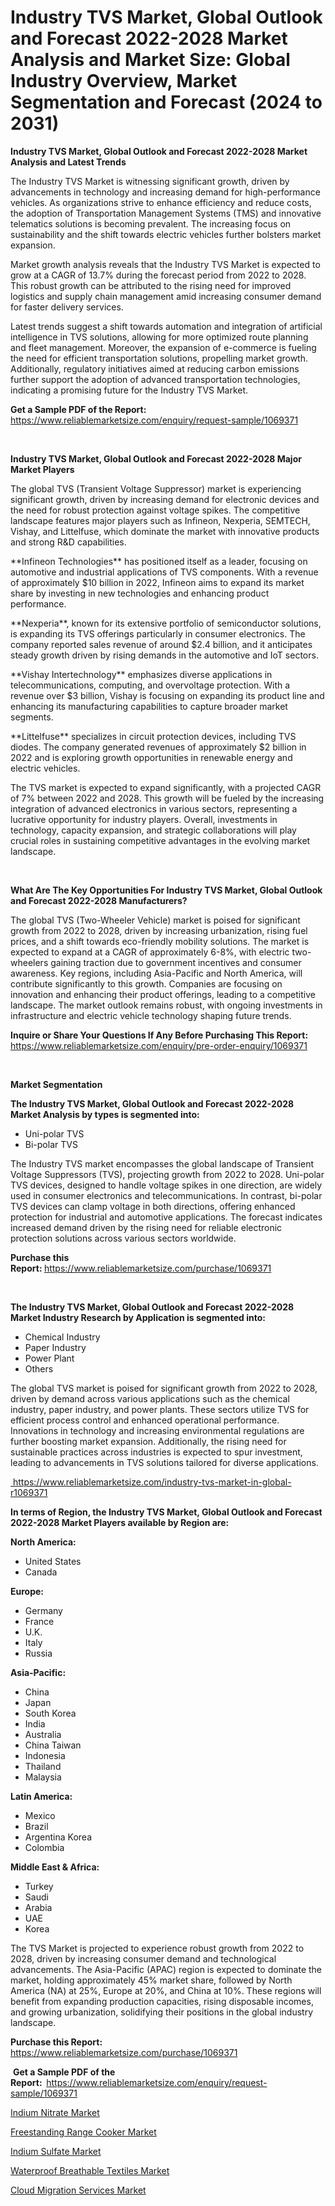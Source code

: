 <p><h1>Industry TVS Market, Global Outlook and Forecast 2022-2028 Market Analysis and Market Size: Global Industry Overview, Market Segmentation and Forecast (2024 to 2031)</h1></p><p><strong>Industry TVS Market, Global Outlook and Forecast 2022-2028 Market Analysis and Latest Trends</strong></p>
<p><p>The Industry TVS Market is witnessing significant growth, driven by advancements in technology and increasing demand for high-performance vehicles. As organizations strive to enhance efficiency and reduce costs, the adoption of Transportation Management Systems (TMS) and innovative telematics solutions is becoming prevalent. The increasing focus on sustainability and the shift towards electric vehicles further bolsters market expansion.</p><p>Market growth analysis reveals that the Industry TVS Market is expected to grow at a CAGR of 13.7% during the forecast period from 2022 to 2028. This robust growth can be attributed to the rising need for improved logistics and supply chain management amid increasing consumer demand for faster delivery services.</p><p>Latest trends suggest a shift towards automation and integration of artificial intelligence in TVS solutions, allowing for more optimized route planning and fleet management. Moreover, the expansion of e-commerce is fueling the need for efficient transportation solutions, propelling market growth. Additionally, regulatory initiatives aimed at reducing carbon emissions further support the adoption of advanced transportation technologies, indicating a promising future for the Industry TVS Market.</p></p>
<p><strong>Get a Sample PDF of the Report:&nbsp;</strong> <a href="https://www.reliablemarketsize.com/enquiry/request-sample/1069371">https://www.reliablemarketsize.com/enquiry/request-sample/1069371</a></p>
<p>&nbsp;</p>
<p><strong>Industry TVS Market, Global Outlook and Forecast 2022-2028 Major Market Players</strong></p>
<p><p>The global TVS (Transient Voltage Suppressor) market is experiencing significant growth, driven by increasing demand for electronic devices and the need for robust protection against voltage spikes. The competitive landscape features major players such as Infineon, Nexperia, SEMTECH, Vishay, and Littelfuse, which dominate the market with innovative products and strong R&D capabilities.</p><p>**Infineon Technologies** has positioned itself as a leader, focusing on automotive and industrial applications of TVS components. With a revenue of approximately $10 billion in 2022, Infineon aims to expand its market share by investing in new technologies and enhancing product performance.</p><p>**Nexperia**, known for its extensive portfolio of semiconductor solutions, is expanding its TVS offerings particularly in consumer electronics. The company reported sales revenue of around $2.4 billion, and it anticipates steady growth driven by rising demands in the automotive and IoT sectors.</p><p>**Vishay Intertechnology** emphasizes diverse applications in telecommunications, computing, and overvoltage protection. With a revenue over $3 billion, Vishay is focusing on expanding its product line and enhancing its manufacturing capabilities to capture broader market segments.</p><p>**Littelfuse** specializes in circuit protection devices, including TVS diodes. The company generated revenues of approximately $2 billion in 2022 and is exploring growth opportunities in renewable energy and electric vehicles.</p><p>The TVS market is expected to expand significantly, with a projected CAGR of 7% between 2022 and 2028. This growth will be fueled by the increasing integration of advanced electronics in various sectors, representing a lucrative opportunity for industry players. Overall, investments in technology, capacity expansion, and strategic collaborations will play crucial roles in sustaining competitive advantages in the evolving market landscape.</p></p>
<p>&nbsp;</p>
<p><strong>What Are The Key Opportunities For Industry TVS Market, Global Outlook and Forecast 2022-2028 Manufacturers?</strong></p>
<p><p>The global TVS (Two-Wheeler Vehicle) market is poised for significant growth from 2022 to 2028, driven by increasing urbanization, rising fuel prices, and a shift towards eco-friendly mobility solutions. The market is expected to expand at a CAGR of approximately 6-8%, with electric two-wheelers gaining traction due to government incentives and consumer awareness. Key regions, including Asia-Pacific and North America, will contribute significantly to this growth. Companies are focusing on innovation and enhancing their product offerings, leading to a competitive landscape. The market outlook remains robust, with ongoing investments in infrastructure and electric vehicle technology shaping future trends.</p></p>
<p><strong>Inquire or Share Your Questions If Any Before Purchasing This Report:</strong> <a href="https://www.reliablemarketsize.com/enquiry/pre-order-enquiry/1069371">https://www.reliablemarketsize.com/enquiry/pre-order-enquiry/1069371</a></p>
<p>&nbsp;</p>
<p><strong>Market Segmentation</strong></p>
<p><strong>The Industry TVS Market, Global Outlook and Forecast 2022-2028 Market Analysis by types is segmented into:</strong></p>
<p><ul><li>Uni-polar TVS</li><li>Bi-polar TVS</li></ul></p>
<p><p>The Industry TVS market encompasses the global landscape of Transient Voltage Suppressors (TVS), projecting growth from 2022 to 2028. Uni-polar TVS devices, designed to handle voltage spikes in one direction, are widely used in consumer electronics and telecommunications. In contrast, bi-polar TVS devices can clamp voltage in both directions, offering enhanced protection for industrial and automotive applications. The forecast indicates increased demand driven by the rising need for reliable electronic protection solutions across various sectors worldwide.</p></p>
<p><strong>Purchase this Report:&nbsp;</strong><a href="https://www.reliablemarketsize.com/purchase/1069371">https://www.reliablemarketsize.com/purchase/1069371</a></p>
<p>&nbsp;</p>
<p><strong>The Industry TVS Market, Global Outlook and Forecast 2022-2028 Market Industry Research by Application is segmented into:</strong></p>
<p><ul><li>Chemical Industry</li><li>Paper Industry</li><li>Power Plant</li><li>Others</li></ul></p>
<p><p>The global TVS market is poised for significant growth from 2022 to 2028, driven by demand across various applications such as the chemical industry, paper industry, and power plants. These sectors utilize TVS for efficient process control and enhanced operational performance. Innovations in technology and increasing environmental regulations are further boosting market expansion. Additionally, the rising need for sustainable practices across industries is expected to spur investment, leading to advancements in TVS solutions tailored for diverse applications.</p></p>
<p><a href="https://www.reliablemarketsize.com/industry-tvs-market-in-global-r1069371">&nbsp;https://www.reliablemarketsize.com/industry-tvs-market-in-global-r1069371</a></p>
<p><strong>In terms of Region, the Industry TVS Market, Global Outlook and Forecast 2022-2028 Market Players available by Region are:</strong></p>
<p>
    <p> <strong> North America: </strong>
        <ul>
            <li>United States</li>
            <li>Canada</li>
        </ul>
        </p> 
    <p> <strong> Europe: </strong>
        <ul>
            <li>Germany</li>
            <li>France</li>
            <li>U.K.</li>
            <li>Italy</li>
            <li>Russia</li>
        </ul>
        </p> 
    <p> <strong> Asia-Pacific: </strong>
        <ul>
            <li>China</li>
            <li>Japan</li>
            <li>South Korea</li>
            <li>India</li>
            <li>Australia</li>
            <li>China Taiwan</li>
            <li>Indonesia</li>
            <li>Thailand</li>
            <li>Malaysia</li>
        </ul>
        </p> 
    <p> <strong> Latin America: </strong>
        <ul>
            <li>Mexico</li>
            <li>Brazil</li>
            <li>Argentina Korea</li>
            <li>Colombia</li>
        </ul>
        </p> 
    <p> <strong> Middle East & Africa: </strong>
        <ul>
            <li>Turkey</li>
            <li>Saudi</li>
            <li>Arabia</li>
            <li>UAE</li>
            <li>Korea</li>
        </ul>
    </p>
    </p>
<p><p>The TVS Market is projected to experience robust growth from 2022 to 2028, driven by increasing consumer demand and technological advancements. The Asia-Pacific (APAC) region is expected to dominate the market, holding approximately 45% market share, followed by North America (NA) at 25%, Europe at 20%, and China at 10%. These regions will benefit from expanding production capacities, rising disposable incomes, and growing urbanization, solidifying their positions in the global industry landscape.</p></p>
<p><strong>Purchase this Report: </strong><a href="https://www.reliablemarketsize.com/purchase/1069371">https://www.reliablemarketsize.com/purchase/1069371</a></p>
<p>&nbsp;<strong>Get a Sample PDF of the Report:&nbsp;&nbsp;</strong><a href="https://www.reliablemarketsize.com/enquiry/request-sample/1069371">https://www.reliablemarketsize.com/enquiry/request-sample/1069371</a></p>
<p><strong></strong></p>
<p><p><a href="https://issuu.com/reportprime-2/docs/indium-nitrate-market-size-2030.ppt_0d8a048ce955bf">Indium Nitrate Market</a></p><p><a href="https://medium.com/@lavernacole75/the-freestanding-range-cooker-market-report-analyzes-important-operational-and-performance-data-69f69fb557a4">Freestanding Range Cooker Market</a></p><p><a href="https://issuu.com/reportprime-2/docs/indium-sulfate-market-size-2030.ppt_8febf874a9d463">Indium Sulfate Market</a></p><p><a href="https://www.linkedin.com/pulse/waterproof-breathable-textiles-market-outlook-complete-industry-rxvaf?trackingId=%2FW7Z5XNxRpOyhlpmnIpXYg%3D%3D">Waterproof Breathable Textiles Market</a></p><p><a href="https://www.linkedin.com/pulse/cloud-migration-services-market-size-growth-trends-industry-analysis-y2wqe?trackingId=%2FP1ClfC0TRuONl19lwrw5A%3D%3D">Cloud Migration Services Market</a></p></p>